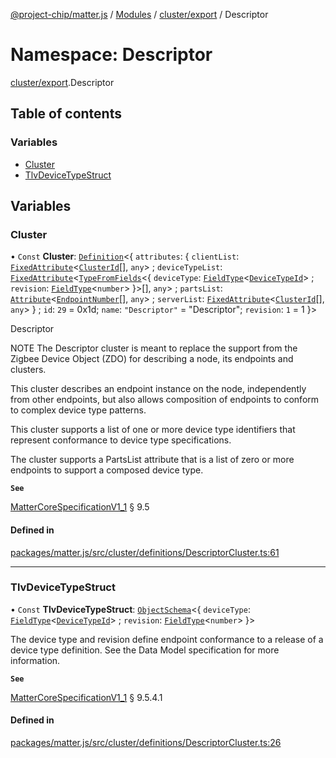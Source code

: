 [@project-chip/matter.js](../README.md) / [Modules](../modules.md) / [cluster/export](cluster_export.md) / Descriptor

# Namespace: Descriptor

[cluster/export](cluster_export.md).Descriptor

## Table of contents

### Variables

- [Cluster](cluster_export.Descriptor.md#cluster)
- [TlvDeviceTypeStruct](cluster_export.Descriptor.md#tlvdevicetypestruct)

## Variables

### Cluster

• `Const` **Cluster**: [`Definition`](cluster_export.ClusterFactory.md#definition)\<\{ `attributes`: \{ `clientList`: [`FixedAttribute`](cluster_export.md#fixedattribute)\<[`ClusterId`](datatype_export.md#clusterid)[], `any`\> ; `deviceTypeList`: [`FixedAttribute`](cluster_export.md#fixedattribute)\<[`TypeFromFields`](tlv_export.md#typefromfields)\<\{ `deviceType`: [`FieldType`](../interfaces/tlv_export.FieldType.md)\<[`DeviceTypeId`](datatype_export.md#devicetypeid)\> ; `revision`: [`FieldType`](../interfaces/tlv_export.FieldType.md)\<`number`\>  }\>[], `any`\> ; `partsList`: [`Attribute`](cluster_export.md#attribute)\<[`EndpointNumber`](datatype_export.md#endpointnumber)[], `any`\> ; `serverList`: [`FixedAttribute`](cluster_export.md#fixedattribute)\<[`ClusterId`](datatype_export.md#clusterid)[], `any`\>  } ; `id`: ``29`` = 0x1d; `name`: ``"Descriptor"`` = "Descriptor"; `revision`: ``1`` = 1 }\>

Descriptor

NOTE The Descriptor cluster is meant to replace the support from the Zigbee Device Object (ZDO) for describing a
node, its endpoints and clusters.

This cluster describes an endpoint instance on the node, independently from other endpoints, but also allows
composition of endpoints to conform to complex device type patterns.

This cluster supports a list of one or more device type identifiers that represent conformance to device type
specifications.

The cluster supports a PartsList attribute that is a list of zero or more endpoints to support a composed device
type.

**`See`**

[MatterCoreSpecificationV1_1](../interfaces/spec_export.MatterCoreSpecificationV1_1.md) § 9.5

#### Defined in

[packages/matter.js/src/cluster/definitions/DescriptorCluster.ts:61](https://github.com/project-chip/matter.js/blob/dfd1dc35/packages/matter.js/src/cluster/definitions/DescriptorCluster.ts#L61)

___

### TlvDeviceTypeStruct

• `Const` **TlvDeviceTypeStruct**: [`ObjectSchema`](../classes/tlv_export.ObjectSchema.md)\<\{ `deviceType`: [`FieldType`](../interfaces/tlv_export.FieldType.md)\<[`DeviceTypeId`](datatype_export.md#devicetypeid)\> ; `revision`: [`FieldType`](../interfaces/tlv_export.FieldType.md)\<`number`\>  }\>

The device type and revision define endpoint conformance to a release of a device type definition. See the Data
Model specification for more information.

**`See`**

[MatterCoreSpecificationV1_1](../interfaces/spec_export.MatterCoreSpecificationV1_1.md) § 9.5.4.1

#### Defined in

[packages/matter.js/src/cluster/definitions/DescriptorCluster.ts:26](https://github.com/project-chip/matter.js/blob/dfd1dc35/packages/matter.js/src/cluster/definitions/DescriptorCluster.ts#L26)
